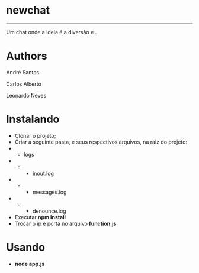 # newchat
----------
Um chat onde a ideia é a diversão e .

# Authors

André Santos

Carlos Alberto

Leonardo Neves


# Instalando

- Clonar o projeto;
- Criar a seguinte pasta, e seus respectivos arquivos, na raiz do projeto:
- - logs
- - - inout.log
- - - messages.log
- - - denounce.log
- Executar **npm install**
- Trocar o ip e porta no arquivo **function.js**

# Usando

- **node app.js**
